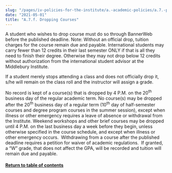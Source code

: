 ```yaml
---
slug: "/pages/iv-policies-for-the-institute/a.-academic-policies/a.7.-policies-concerning-enrollment-and-payment-fees/a.7.f.-dropping-courses"
date: "2021-05-01"
title: "A.7.f. Dropping Courses"
---
```


A student who wishes to drop course must do so through BannerWeb before the published deadline. Note: Without an official drop, tuition charges for the course remain due and payable. International students may carry fewer than 12 credits in their last semester ONLY if that is all they need to finish their degree. Otherwise they may not drop below 12 credits without authorization from the international student advisor at the Middlebury Institute.

If a student merely stops attending a class and does not officially drop it, s/he will remain on the class roll and the instructor will assign a grade.

No record is kept of a course(s) that is dropped by 4 P.M. on the 20<sup>th</sup> business day of the regular academic term. No course(s) may be dropped after the 20<sup>th</sup> business day of a regular term (10<sup>th</sup> day of half-semester courses and degree program courses in the summer session), except when illness or other emergency requires a leave of absence or withdrawal from the Institute. Weekend workshops and other brief courses may be dropped until 4 P.M. on the last business day a week before they begin, unless otherwise specified in the course schedule, and except when illness or other emergency occurs.  Withdrawing from a course after the published deadline requires a petition for waiver of academic regulations.  If granted, a “W” grade, that does not affect the GPA, will be recorded and tuition will remain due and payable.

#### [Return to table of contents](http://www.middlebury.edu/pages/iv-policies-for-the-institute/a.-academic-policies/a.7.-policies-concerning-enrollment-and-payment-fees)
